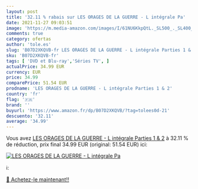```yaml
---
layout: post
title: '32.11 % rabais sur LES ORAGES DE LA GUERRE - L intégrale Pa'
date: 2021-11-27 09:03:51
image: 'https://m.media-amazon.com/images/I/61NU6KkpQtL._SL500_._SL400_.jpg'
comments: true
category: ofertas
author: 'tole.es'
slug: 'B07D2XKQVB-fr LES ORAGES DE LA GUERRE - L intégrale Parties 1 & 2'
sku: 'B07D2XKQVB-fr'
tags: [ 'DVD et Blu-ray','Séries TV', ]
actualPrice: 34.99 EUR
currency: EUR
price: 34.99
comparePrice: 51.54 EUR
prodname: 'LES ORAGES DE LA GUERRE - L intégrale Parties 1 & 2'
country: 'fr'
flag: '🇫🇷'
brand: ''
buyurl: 'https://www.amazon.fr/dp/B07D2XKQVB/?tag=tolees0d-21'
descuento: '32.11'
average: '34.99'
---
```


Vous avez [LES ORAGES DE LA GUERRE - L intégrale Parties 1 & 2](https://www.amazon.fr/dp/B07D2XKQVB/?tag=tolees0d-21)  à  32.11 % de réduction, prix final  34.99 EUR (original: 51.54 EUR) ici:

[![LES ORAGES DE LA GUERRE - L intégrale Pa](https://m.media-amazon.com/images/I/61NU6KkpQtL._SL500_._SL400_.jpg)](https://www.amazon.fr/dp/B07D2XKQVB/?tag=tolees0d-21)

ℹ️:


[🛒 Achetez-le maintenant!!](https://www.amazon.fr/dp/B07D2XKQVB/?tag=tolees0d-21)

